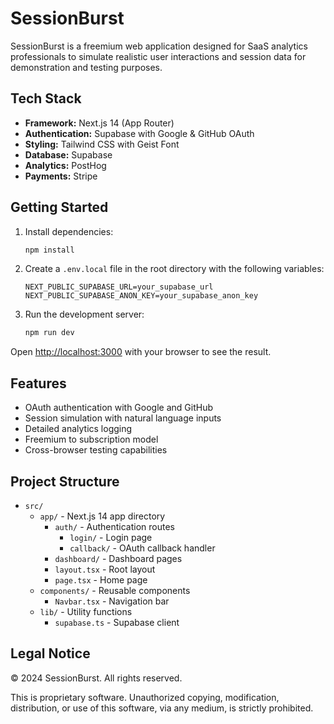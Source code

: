 # SessionBurst

SessionBurst is a freemium web application designed for SaaS analytics professionals to simulate realistic user interactions and session data for demonstration and testing purposes.

## Tech Stack

- **Framework:** Next.js 14 (App Router)
- **Authentication:** Supabase with Google & GitHub OAuth
- **Styling:** Tailwind CSS with Geist Font
- **Database:** Supabase
- **Analytics:** PostHog
- **Payments:** Stripe

## Getting Started

1. Install dependencies:
   ```bash
   npm install
   ```

2. Create a `.env.local` file in the root directory with the following variables:
   ```plaintext
   NEXT_PUBLIC_SUPABASE_URL=your_supabase_url
   NEXT_PUBLIC_SUPABASE_ANON_KEY=your_supabase_anon_key
   ```

3. Run the development server:
   ```bash
   npm run dev
   ```

Open [http://localhost:3000](http://localhost:3000) with your browser to see the result.

## Features

- OAuth authentication with Google and GitHub
- Session simulation with natural language inputs
- Detailed analytics logging
- Freemium to subscription model
- Cross-browser testing capabilities

## Project Structure

- `src/`
  - `app/` - Next.js 14 app directory
    - `auth/` - Authentication routes
      - `login/` - Login page
      - `callback/` - OAuth callback handler
    - `dashboard/` - Dashboard pages
    - `layout.tsx` - Root layout
    - `page.tsx` - Home page
  - `components/` - Reusable components
    - `Navbar.tsx` - Navigation bar
  - `lib/` - Utility functions
    - `supabase.ts` - Supabase client

## Legal Notice

© 2024 SessionBurst. All rights reserved.

This is proprietary software. Unauthorized copying, modification, distribution, or use of this software, via any medium, is strictly prohibited.    